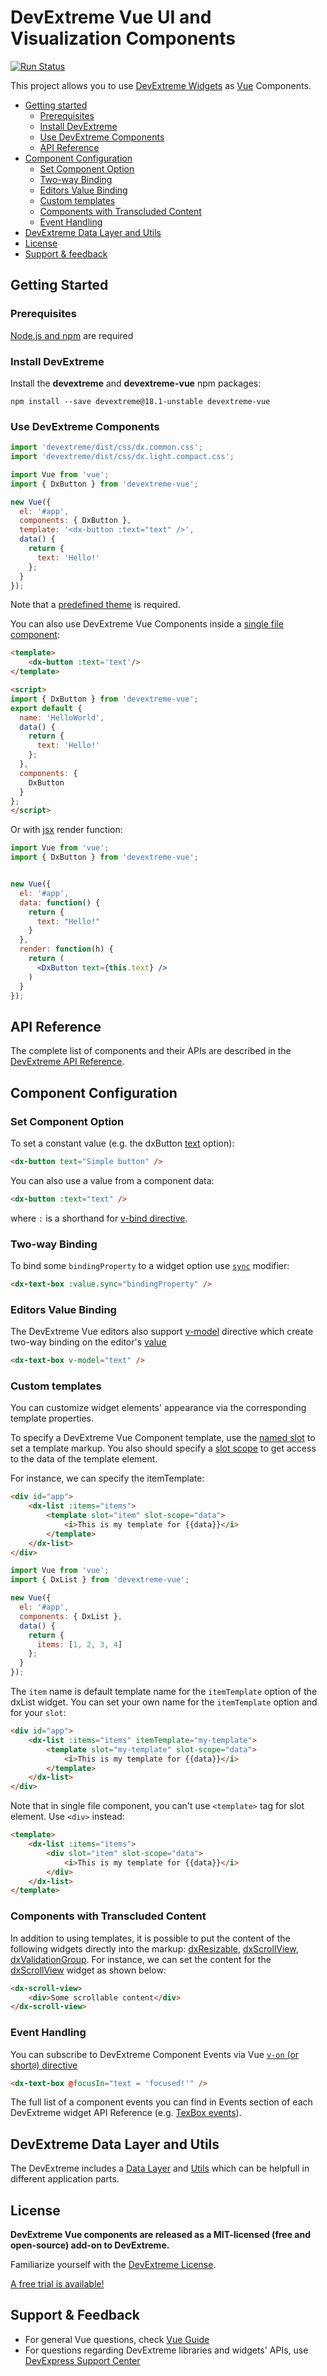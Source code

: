 # DevExtreme Vue UI and Visualization Components #

[![Run Status](https://api.shippable.com/projects/5ab4c6354a24a207009ec636/badge?branch=master)](https://app.shippable.com/github/DevExpress/devextreme-vue)

This project allows you to use [DevExtreme Widgets](http://js.devexpress.com/Demos/WidgetsGallery/) as [Vue](https://vuejs.org) Components.


* [Getting started](#getting-started)
  * [Prerequisites](#prerequisites)
  * [Install DevExtreme](#installation)
  * [Use DevExtreme Components](#use-components)
  * [API Reference](#api-reference)
* [Component Configuration](#component-configuration)
  * [Set Component Option](#component-option)
  * [Two-way Binding](#two-way-binding)
  * [Editors Value Binding](#editors-value-binding)
  * [Custom templates](#custom-templates)
  * [Components with Transcluded Content](#components-with-transcluded-content)
  * [Event Handling](#event-handling)
* [DevExtreme Data Layer and Utils](#data-layer-and-utils)
* [License](#license)
* [Support & feedback](#support-feedback)
## <a name="getting-started"></a>Getting Started ##
### <a name="prerequisites"></a>Prerequisites ###
[Node.js and npm](https://docs.npmjs.com/getting-started/installing-node) are required

### <a name="installation"></a>Install DevExtreme ###

Install the **devextreme** and **devextreme-vue** npm packages:

```console
npm install --save devextreme@18.1-unstable devextreme-vue
```

### <a name="use-components"></a>Use DevExtreme Components  ###

```js
import 'devextreme/dist/css/dx.common.css';
import 'devextreme/dist/css/dx.light.compact.css';

import Vue from 'vue';
import { DxButton } from 'devextreme-vue';

new Vue({
  el: '#app',
  components: { DxButton },
  template: '<dx-button :text="text" />',
  data() {
    return {
      text: 'Hello!'
    };
  }
});

```

Note that a [predefined theme](https://js.devexpress.com/Documentation/Guide/Themes/Predefined_Themes/) is required.

You can also use DevExtreme Vue Components inside a [single file component](https://vuejs.org/v2/guide/single-file-components.html):
```html
<template>
    <dx-button :text='text'/>
</template>

<script>
import { DxButton } from 'devextreme-vue';
export default {
  name: 'HelloWorld',
  data() {
    return {
      text: 'Hello!'
    };
  },
  components: {
    DxButton
  }
};
</script>
```

Or with [jsx](https://vuejs.org/v2/guide/render-function.html#JSX) render function:
```jsx
import Vue from 'vue';
import { DxButton } from 'devextreme-vue';


new Vue({
  el: '#app',
  data: function() {
    return {
      text: "Hello!"
    }
  },
  render: function(h) {
    return (
      <DxButton text={this.text} />
    )
  }
});

```
## <a name="api-reference"></a>API Reference ##

The complete list of components and their APIs are described in the [DevExtreme API Reference](http://js.devexpress.com/Documentation/ApiReference/).

## <a name="component-configuration"></a>Component Configuration ##

###  <a name="component-option"></a>Set Component Option ### 
To set a constant value
(e.g. the dxButton [text](http://js.devexpress.com/Documentation/ApiReference/UI_Widgets/dxButton/Configuration/#text)
option):

```html
<dx-button text="Simple button" />
```
You can also use a value from a component data:

```html
<dx-button :text="text" />
```
where `:` is a shorthand for [v-bind directive](https://vuejs.org/v2/api/#v-bind).

### <a name="two-way-binding"></a>Two-way Binding ###

To bind some `bindingProperty` to a widget option use [`sync`](https://vuejs.org/v2/guide/components-custom-events.html#sync-Modifier) modifier:

```html
<dx-text-box :value.sync="bindingProperty" />
```

###  <a name="editor-value-binding"></a>Editors Value Binding ###
The DevExtreme Vue editors also support [v-model](https://vuejs.org/v2/guide/forms.html) directive which create two-way binding on the editor's [value](https://js.devexpress.com/Documentation/ApiReference/UI_Widgets/dxTextBox/Configuration/#value)

```html
<dx-text-box v-model="text" />
```

### <a name="custom-templates"></a>Custom templates ###
You can customize widget elements' appearance via the corresponding template properties. 

To specify a DevExtreme Vue Component template, use the [named slot](https://vuejs.org/v2/guide/components-slots.html#Named-Slots) to set a template markup. You also should specify a [slot scope](https://vuejs.org/v2/guide/components-slots.html#Scoped-Slots) to get access to the data of the template element.

For instance, we can specify the itemTemplate:

```html
<div id="app">
    <dx-list :items="items">
        <template slot="item" slot-scope="data">
            <i>This is my template for {{data}}</i>
        </template>
    </dx-list>
</div>
```
```js
import Vue from 'vue';
import { DxList } from 'devextreme-vue';

new Vue({
  el: '#app',
  components: { DxList },
  data() {
    return {
      items: [1, 2, 3, 4]
    };
  }
});

```
The `item` name is default template name for the `itemTemplate` option of the dxList widget. You can set your own name for the `itemTemplate` option and for your `slot`:

```html
<div id="app">
    <dx-list :items="items" itemTemplate="my-template">
        <template slot="my-template" slot-scope="data">
            <i>This is my template for {{data}}</i>
        </template>
    </dx-list>
</div>
```

Note that in single file component, you can't use `<template>` tag for slot element. Use `<div>` instead:

```html
<template>
    <dx-list :items="items">
        <div slot="item" slot-scope="data">
            <i>This is my template for {{data}}</i>
        </div>
    </dx-list>
</template>
```

### <a name="components-with-transcluded-content"></a>Components with Transcluded Content ##

In addition to using templates, it is possible to put the content of the following widgets directly into the markup:
[dxResizable](https://js.devexpress.com/Documentation/ApiReference/UI_Widgets/dxResizable/),
[dxScrollView](https://js.devexpress.com/Documentation/ApiReference/UI_Widgets/dxScrollView/),
[dxValidationGroup](https://js.devexpress.com/Documentation/ApiReference/UI_Widgets/dxValidationGroup/).
For instance, we can set the content for
the [dxScrollView](https://js.devexpress.com/Documentation/ApiReference/UI_Widgets/dxScrollView/) widget as shown below:

```html
<dx-scroll-view>
    <div>Some scrollable content</div>
</dx-scroll-view>
```

### <a name="event-handling"></a>Event Handling ###
You can subscribe to DevExtreme Component Events via Vue [`v-on` (or  short`@`) directive](https://vuejs.org/v2/guide/events.html)

```html
<dx-text-box @focusIn="text = 'focused!'" />
```
The full list of a component events you can find in Events section of each DevExtreme widget API Reference (e.g. [TexBox events](https://js.devexpress.com/Documentation/ApiReference/UI_Widgets/dxTextBox/Events/)).

## <a name="data-layer-and-utils"></a>DevExtreme Data Layer and Utils ##
The DevExtreme includes a [Data Layer](https://js.devexpress.com/Documentation/Guide/Data_Layer/Data_Layer/) and [Utils](https://js.devexpress.com/Documentation/ApiReference/Common/utils/) which can be helpfull in different application parts.


## <a name="license"></a>License ##

**DevExtreme Vue components are released as a MIT-licensed (free and open-source) add-on to DevExtreme.**

Familiarize yourself with the [DevExtreme License](https://js.devexpress.com/Licensing/).

[A free trial is available!](http://js.devexpress.com/Buy/)

## <a name="support-feedback"></a>Support & Feedback ##
* For general Vue questions, check [Vue Guide](https://vuejs.org/v2/guide/)
* For questions regarding DevExtreme libraries and widgets' APIs, use [DevExpress Support Center](https://www.devexpress.com/Support/Center)

